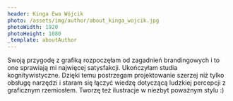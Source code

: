 ```yaml
---
header: Kinga Ewa Wójcik
photo: /assets/img/author/about_kinga_wojcik.jpg
photoWidth: 1920
photoHeight: 1080
_template: aboutAuthor
---
```


Swoją przygodę z grafiką rozpoczęłam od zagadnień brandingowych i to one sprawiają mi najwięcej satysfakcji. Ukończyłam studia kognitywistyczne. Dzięki temu postrzegam projektowanie szerzej niż tylko obsługę narzędzi i staram się łączyć wiedzę dotyczącą ludzkiej percepcji z graficznym rzemiosłem. Tworzę też ilustracje w niezbyt poważnym stylu :)
